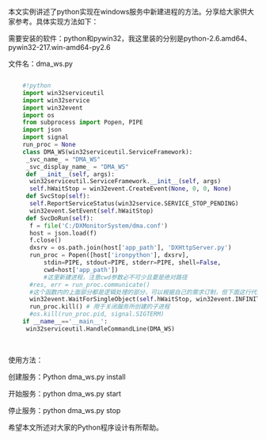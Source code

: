 本文实例讲述了python实现在windows服务中新建进程的方法。分享给大家供大家参考。具体实现方法如下：

需要安装的软件：python和pywin32，我这里装的分别是python-2.6.amd64、pywin32-217.win-amd64-py2.6

文件名：dma_ws.py

```python

    #!python
    import win32serviceutil 
    import win32service 
    import win32event
    import os 
    from subprocess import Popen, PIPE
    import json
    import signal
    run_proc = None
    class DMA_WS(win32serviceutil.ServiceFramework): 
     _svc_name_ = "DMA_WS"
     _svc_display_name_ = "DMA_WS"
     def __init__(self, args): 
      win32serviceutil.ServiceFramework.__init__(self, args) 
      self.hWaitStop = win32event.CreateEvent(None, 0, 0, None) 
     def SvcStop(self):   
      self.ReportServiceStatus(win32service.SERVICE_STOP_PENDING) 
      win32event.SetEvent(self.hWaitStop) 
     def SvcDoRun(self):
      f = file('C:/DXMonitorSystem/dma.conf')
      host = json.load(f)
      f.close()
      dxsrv = os.path.join(host['app_path'], 'DXHttpServer.py')
      run_proc = Popen([host['ironpython'], dxsrv],
          stdin=PIPE, stdout=PIPE, stderr=PIPE, shell=False,
          cwd=host['app_path'])
          #这里新建进程，注意cwd参数必不可少且要是绝对路径
      #res, err = run_proc.communicate()
      #这个函数内的上面部分都是逻辑处理的部分，可以根据自己的需求订制，但下面这行代码任何服务都需要
      win32event.WaitForSingleObject(self.hWaitStop, win32event.INFINITE) 
      run_proc.kill() # 用于关闭服务所创建的子进程
      #os.kill(run_proc.pid, signal.SIGTERM)
    if __name__=='__main__':
     win32serviceutil.HandleCommandLine(DMA_WS)
    
    
```

使用方法：

创建服务：Python dma_ws.py install

开始服务：python dma_ws.py start

停止服务：python dma_ws.py stop

希望本文所述对大家的Python程序设计有所帮助。

